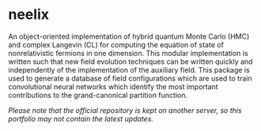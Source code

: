 # neelix
An object-oriented implementation of hybrid quantum Monte Carlo (HMC) and complex Langevin (CL) for computing the equation of state of nonrelativistic fermions in one dimension. This modular implementation is written such that new field evolution techniques can be written quickly and independently of the implementation of the auxiliary field. This package is used to generate a database of field configurations which are used to train convolutional neural networks which identify the most important contributions to the grand-canonical partition function.

_Please note that the official repository is kept on another server, so this portfolio may not contain the latest updates._
